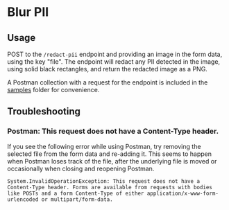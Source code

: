 # Blur PII

## Usage

POST to the `/redact-pii` endpoint and providing an image in the form data, using the key "file". The endpoint will redact any PII detected in the image, using solid black rectangles, and return the redacted image as a PNG.

A Postman collection with a request for the endpoint is included in the [samples](/samples) folder for convenience.

## Troubleshooting

### Postman: This request does not have a Content-Type header.

If you see the following error while using Postman, try removing the selected file from the form data and re-adding it. This seems to happen when Postman loses track of the file, after the underlying file is moved or occasionally when closing and reopening Postman.

```
System.InvalidOperationException: This request does not have a Content-Type header. Forms are available from requests with bodies like POSTs and a form Content-Type of either application/x-www-form-urlencoded or multipart/form-data.
```
